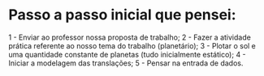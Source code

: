 # Passo a passo inicial que pensei:
1 - Enviar ao professor nossa proposta de trabalho;
2 - Fazer a atividade prática referente ao nosso tema do trabalho (planetário);
3 - Plotar o sol e uma quantidade constante de planetas (tudo inicialmente estático);
4 - Iniciar a modelagem das translações;
5 - Pensar na entrada de dados.
